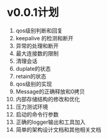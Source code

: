 # v0.0.1计划
1. qos级别判断和回复
1. keepalive 的检测和断开
1. 异常的处理和断开
1. 最大连接数的限制
1. 清理会话
1. duplate的状态
1. retain的状态
1. qos级别的实现
1. Message的正确释放和0拷贝
1. 内部存储结构的修改和优化
1. 压力测试环境
1. 启动的命令行参数
1. 正确的logger输出和工具加入
1. 简单的架构设计文档和其他相关文档